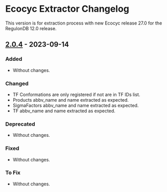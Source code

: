 # Ecocyc Extractor Changelog

This version is for extraction process with new Ecocyc release 27.0 for the RegulonDB 12.0 release.

## [2.0.4](https://github.com/regulondbunam/ecocyc-extractor/releases/tag/2.0.4) - 2023-09-14

### Added

- Without changes.

### Changed

- TF Conformations are only registered if not are in TF IDs list.
- Products abbv_name and name extracted as expected.
- SigmaFactors abbv_name and name extracted as expected.
- TF abbv_name and name extracted as expected.

### Deprecated

- Without changes.

### Fixed

- Without changes.

### To Fix

- Without changes.
